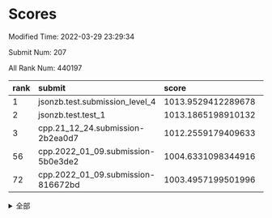 # Scores

Modified Time: 2022-03-29 23:29:34

Submit Num: 207

All Rank Num: 440197

| rank |               submit               |       score        |       sigma        | pk_num |
| :--- | :--------------------------------- | :----------------- | :----------------- | :----- |
| 1    | jsonzb.test.submission_level_4     | 1013.9529412289678 | 0.8728023086594218 | 8508   |
| 2    | jsonzb.test.test_1                 | 1013.1865198910132 | 0.8026879118109256 | 8511   |
| 3    | cpp.21_12_24.submission-2b2ea0d7   | 1012.2559179409633 | 0.7563963673735509 | 8508   |
| 56   | cpp.2022_01_09.submission-5b0e3de2 | 1004.6331098344916 | 0.7280052790610606 | 8506   |
| 72   | cpp.2022_01_09.submission-816672bd | 1003.4957199501996 | 0.7072804619885242 | 8508   |


<details>
<summary>全部</summary>

| rank |                 submit                 |       score        |       sigma        | pk_num |
| :--- | :------------------------------------- | :----------------- | :----------------- | :----- |
| 1    | jsonzb.test.submission_level_4         | 1013.9529412289678 | 0.8728023086594218 | 8508   |
| 2    | jsonzb.test.test_1                     | 1013.1865198910132 | 0.8026879118109256 | 8511   |
| 3    | cpp.21_12_24.submission-2b2ea0d7       | 1012.2559179409633 | 0.7563963673735509 | 8508   |
| 4    | gobigger.level_3.submission_level_3_18 | 1011.8128833352906 | 0.7733833765062067 | 8506   |
| 5    | gobigger.level_3.submission_level_3_10 | 1011.6759741578858 | 0.7698238082777281 | 8507   |
| 6    | gobigger.level_3.submission_level_3_34 | 1011.6117894111576 | 0.7834708689299024 | 8509   |
| 7    | gobigger.level_3.submission_level_3_42 | 1011.5690338471462 | 0.7770331123794968 | 8502   |
| 8    | gobigger.level_3.submission_level_3_33 | 1011.2601236191707 | 0.7679723380163637 | 8506   |
| 9    | gobigger.level_3.submission_level_3_22 | 1011.2395836097979 | 0.784662092563503  | 8503   |
| 10   | gobigger.level_3.submission_level_3_2  | 1011.1113005567566 | 0.7599613082242974 | 8506   |
| 11   | gobigger.level_3.submission_level_3_31 | 1011.092683545618  | 0.774825191169566  | 8506   |
| 12   | gobigger.level_3.submission_level_3_8  | 1011.0078681814223 | 0.7776538118421963 | 8512   |
| 13   | gobigger.level_3.submission_level_3_14 | 1010.979769843983  | 0.7766806970046063 | 8512   |
| 14   | gobigger.level_3.submission_level_3_16 | 1010.8739066781403 | 0.7540846563767395 | 8503   |
| 15   | gobigger.level_3.submission_level_3_1  | 1010.6842733429817 | 0.7509943694040891 | 8507   |
| 16   | gobigger.level_3.submission_level_3_26 | 1010.6835230795976 | 0.7531912132787565 | 8506   |
| 17   | gobigger.level_3.submission_level_3_15 | 1010.4471465759267 | 0.7835599918428763 | 8511   |
| 18   | gobigger.level_3.submission_level_3_37 | 1010.3703236266596 | 0.7373491560499595 | 8511   |
| 19   | gobigger.level_3.submission_level_3_19 | 1010.21739248411   | 0.7870380973507853 | 8509   |
| 20   | gobigger.level_3.submission_level_3_3  | 1010.199958057433  | 0.7729269977460943 | 8503   |
| 21   | gobigger.level_3.submission_level_3_23 | 1010.1741549314243 | 0.7617116756684602 | 8503   |
| 22   | gobigger.level_3.submission_level_3_35 | 1010.1069778147961 | 0.7434095325670925 | 8506   |
| 23   | gobigger.level_3.submission_level_3_46 | 1010.0956577307993 | 0.7819291290157182 | 8507   |
| 24   | gobigger.level_3.submission_level_3_47 | 1010.0250986335093 | 0.7648048521929915 | 8511   |
| 25   | gobigger.level_3.submission_level_3_28 | 1010.000736079986  | 0.7605808343786353 | 8506   |
| 26   | gobigger.level_3.submission_level_3_39 | 1009.9872292220339 | 0.7574188886378019 | 8505   |
| 27   | gobigger.level_3.submission_level_3_0  | 1009.9696988843373 | 0.7702717237161579 | 8506   |
| 28   | gobigger.level_3.submission_level_3_44 | 1009.93454114985   | 0.7544297782515237 | 8506   |
| 29   | gobigger.level_3.submission_level_3_6  | 1009.8775300742593 | 0.7747411969304272 | 8509   |
| 30   | gobigger.level_3.submission_level_3_40 | 1009.8556687317601 | 0.7524531461021252 | 8506   |
| 31   | gobigger.level_3.submission_level_3_13 | 1009.8169313997763 | 0.7800566452237715 | 8503   |
| 32   | gobigger.level_3.submission_level_3_41 | 1009.6761383581793 | 0.7469532574834669 | 8506   |
| 33   | gobigger.level_3.submission_level_3_27 | 1009.5899859727322 | 0.7532301560304959 | 8509   |
| 34   | gobigger.level_3.submission_level_3_7  | 1009.5265284748947 | 0.7510111608132956 | 8509   |
| 35   | gobigger.level_3.submission_level_3_12 | 1009.4486195593056 | 0.7756455265636755 | 8507   |
| 36   | gobigger.level_3.submission_level_3_48 | 1009.4113947069076 | 0.738514927765643  | 8502   |
| 37   | gobigger.level_3.submission_level_3_24 | 1009.4071329674798 | 0.7298885753793939 | 8506   |
| 38   | gobigger.level_3.submission_level_3_20 | 1009.3472308974657 | 0.7519349103329523 | 8501   |
| 39   | gobigger.level_3.submission_level_3_45 | 1009.3381512066305 | 0.7408359705092261 | 8502   |
| 40   | gobigger.level_3.submission_level_3_43 | 1009.2776240444272 | 0.763569521013306  | 8507   |
| 41   | gobigger.level_3.submission_level_3_29 | 1009.1933443058732 | 0.7577208873938002 | 8504   |
| 42   | gobigger.level_3.submission_level_3_11 | 1009.119202842888  | 0.7329083581533479 | 8505   |
| 43   | gobigger.level_3.submission_level_3_17 | 1009.1155939526747 | 0.7523059384702303 | 8509   |
| 44   | gobigger.level_3.submission_level_3_25 | 1009.0424978579156 | 0.7509466022799625 | 8505   |
| 45   | gobigger.level_3.submission_level_3_21 | 1009.0214194827353 | 0.7375108333742804 | 8509   |
| 46   | gobigger.level_3.submission_level_3_36 | 1009.0197170588347 | 0.7454967563775327 | 8500   |
| 47   | gobigger.level_3.submission_level_3_5  | 1008.9838257873405 | 0.7338186242200518 | 8503   |
| 48   | gobigger.level_3.submission_level_3_4  | 1008.9692869991435 | 0.7463480114704675 | 8509   |
| 49   | gobigger.level_3.submission_level_3_49 | 1008.865821219296  | 0.7512549706952456 | 8504   |
| 50   | gobigger.level_3.submission_level_3_9  | 1008.763645167241  | 0.7552142565606985 | 8509   |
| 51   | gobigger.level_3.submission_level_3_30 | 1008.6330672989111 | 0.7534272607374606 | 8505   |
| 52   | gobigger.level_3.submission_level_3_38 | 1008.5005596446116 | 0.7659554063377777 | 8506   |
| 53   | gobigger.level_3.submission_level_3_32 | 1008.2980924416684 | 0.7383796166564357 | 8504   |
| 54   | gobigger.level_1.submission_level_1_41 | 1005.0589307598451 | 0.7173380430173744 | 8502   |
| 55   | gobigger.level_1.submission_level_1_14 | 1004.8832795926952 | 0.7138630135197699 | 8506   |
| 56   | cpp.2022_01_09.submission-5b0e3de2     | 1004.6331098344916 | 0.7280052790610606 | 8506   |
| 57   | gobigger.level_1.submission_level_1_17 | 1004.2172426126726 | 0.712630938937692  | 8505   |
| 58   | gobigger.level_1.submission_level_1_43 | 1004.205710585127  | 0.7172913826822481 | 8512   |
| 59   | gobigger.level_1.submission_level_1_42 | 1004.1388197298171 | 0.7184284970746311 | 8506   |
| 60   | gobigger.level_1.submission_level_1_13 | 1004.0312736500834 | 0.7129182465859449 | 8502   |
| 61   | gobigger.level_1.submission_level_1_8  | 1003.8764746443251 | 0.7231992416580868 | 8507   |
| 62   | gobigger.level_1.submission_level_1_33 | 1003.8069773820964 | 0.7102677580414133 | 8509   |
| 63   | gobigger.level_1.submission_level_1_12 | 1003.7513884692073 | 0.7195105649197853 | 8506   |
| 64   | gobigger.level_1.submission_level_1_6  | 1003.7128738300406 | 0.7216948902325133 | 8506   |
| 65   | gobigger.level_1.submission_level_1_49 | 1003.7111651486919 | 0.7158880362462801 | 8510   |
| 66   | gobigger.level_1.submission_level_1_26 | 1003.7107973849826 | 0.7063011569572374 | 8508   |
| 67   | gobigger.level_1.submission_level_1_16 | 1003.6733955444404 | 0.7165549131518356 | 8510   |
| 68   | gobigger.level_1.submission_level_1_31 | 1003.6353727237853 | 0.7059481142457472 | 8507   |
| 69   | gobigger.level_1.submission_level_1_37 | 1003.6124850471363 | 0.7083807049903107 | 8504   |
| 70   | gobigger.level_1.submission_level_1_23 | 1003.5575555550695 | 0.7276552407995394 | 8510   |
| 71   | gobigger.level_1.submission_level_1_48 | 1003.5088347292976 | 0.717970538480161  | 8504   |
| 72   | cpp.2022_01_09.submission-816672bd     | 1003.4957199501996 | 0.7072804619885242 | 8508   |
| 73   | gobigger.level_1.submission_level_1_1  | 1003.4754414728516 | 0.7213267335610298 | 8505   |
| 74   | gobigger.level_1.submission_level_1_35 | 1003.4630681093087 | 0.7286053490254926 | 8509   |
| 75   | gobigger.level_1.submission_level_1_36 | 1003.4392471280947 | 0.7242165654370225 | 8505   |
| 76   | gobigger.level_1.submission_level_1_24 | 1003.4237753768169 | 0.7236810374119558 | 8508   |
| 77   | gobigger.level_1.submission_level_1_4  | 1003.4037310471862 | 0.7186310792323108 | 8509   |
| 78   | gobigger.level_1.submission_level_1_10 | 1003.3895077935496 | 0.7223551690764293 | 8505   |
| 79   | gobigger.level_1.submission_level_1_2  | 1003.3708896777895 | 0.7066446147253274 | 8507   |
| 80   | gobigger.level_1.submission_level_1_46 | 1003.3629688005838 | 0.708782156459317  | 8502   |
| 81   | gobigger.level_1.submission_level_1_15 | 1003.2866421084326 | 0.711610253616531  | 8504   |
| 82   | gobigger.level_1.submission_level_1_32 | 1003.2792102367173 | 0.7119969257307592 | 8509   |
| 83   | gobigger.level_1.submission_level_1_0  | 1003.2734360546574 | 0.7078649516641683 | 8506   |
| 84   | gobigger.level_1.submission_level_1_20 | 1003.2484237410999 | 0.7082121383877352 | 8505   |
| 85   | gobigger.level_1.submission_level_1_11 | 1003.1972339826782 | 0.7074077368354149 | 8500   |
| 86   | gobigger.level_1.submission_level_1_38 | 1003.1570627436706 | 0.7150053067476009 | 8508   |
| 87   | gobigger.level_1.submission_level_1_27 | 1003.0812796716284 | 0.7216975736873489 | 8506   |
| 88   | gobigger.level_1.submission_level_1_28 | 1003.0189452984449 | 0.7171464481120122 | 8507   |
| 89   | gobigger.level_1.submission_level_1_40 | 1002.9522113475111 | 0.7314596815465569 | 8507   |
| 90   | gobigger.level_1.submission_level_1_34 | 1002.932213780654  | 0.7026510264217709 | 8507   |
| 91   | gobigger.level_1.submission_level_1_18 | 1002.9117417556872 | 0.7087045659818482 | 8507   |
| 92   | gobigger.level_1.submission_level_1_5  | 1002.8714749474947 | 0.7128556197312392 | 8505   |
| 93   | gobigger.level_1.submission_level_1_45 | 1002.8600330741422 | 0.7189946524839146 | 8511   |
| 94   | gobigger.level_1.submission_level_1_21 | 1002.7460112335658 | 0.7119511633286417 | 8504   |
| 95   | gobigger.level_1.submission_level_1_44 | 1002.6014994011842 | 0.7048366411642747 | 8509   |
| 96   | gobigger.level_1.submission_level_1_30 | 1002.2246093482446 | 0.7138985520200298 | 8500   |
| 97   | gobigger.level_1.submission_level_1_7  | 1002.1877267380212 | 0.7095723098069823 | 8508   |
| 98   | gobigger.level_1.submission_level_1_39 | 1002.1547845704117 | 0.7127600334519324 | 8504   |
| 99   | gobigger.level_1.submission_level_1_25 | 1002.0568268650825 | 0.7099780418543485 | 8505   |
| 100  | gobigger.level_1.submission_level_1_29 | 1002.054334020903  | 0.7147379512650269 | 8506   |
| 101  | gobigger.level_1.submission_level_1_9  | 1001.7917257074928 | 0.7145882158238145 | 8508   |
| 102  | gobigger.level_1.submission_level_1_19 | 1001.6652165545972 | 0.7138387861060236 | 8503   |
| 103  | gobigger.level_1.submission_level_1_22 | 1001.600816464732  | 0.7034677296355504 | 8500   |
| 104  | gobigger.level_1.submission_level_1_47 | 1001.5990300070074 | 0.7116284371001563 | 8511   |
| 105  | gobigger.level_1.submission_level_1_3  | 1001.1271558582247 | 0.7133293207529757 | 8509   |
| 106  | gobigger.random.submission_random_6    | 998.0391703281914  | 0.7127582043313988 | 8500   |
| 107  | gobigger.random.submission_random_39   | 997.9593117151644  | 0.7010786447501873 | 8512   |
| 108  | gobigger.random.submission_random_27   | 997.3451606167953  | 0.7084073061597099 | 8504   |
| 109  | gobigger.random.submission_random_37   | 997.3051810075085  | 0.6918467440383429 | 8506   |
| 110  | gobigger.random.submission_random_19   | 997.271239884565   | 0.6999160955927659 | 8507   |
| 111  | gobigger.random.submission_random_29   | 997.1862859741442  | 0.69535925754683   | 8512   |
| 112  | gobigger.random.submission_random_36   | 997.1126102670527  | 0.7206282408408323 | 8505   |
| 113  | gobigger.random.submission_random_42   | 997.0190986075528  | 0.7150394755613438 | 8505   |
| 114  | gobigger.random.submission_random_41   | 996.9714036817744  | 0.7090330176164807 | 8510   |
| 115  | gobigger.random.submission_random_45   | 996.9318766465642  | 0.7023851760583636 | 8503   |
| 116  | gobigger.random.submission_random_49   | 996.8278215108093  | 0.7122343839428947 | 8501   |
| 117  | gobigger.random.submission_random_4    | 996.6372723760799  | 0.7104611044174062 | 8504   |
| 118  | gobigger.random.submission_random_32   | 996.5458011525266  | 0.7243631556307246 | 8509   |
| 119  | gobigger.random.submission_random_23   | 996.5402657151718  | 0.7070527485375433 | 8504   |
| 120  | gobigger.random.submission_random_47   | 996.4430868021293  | 0.7122544150960893 | 8510   |
| 121  | gobigger.random.submission_random_46   | 996.2046317278893  | 0.6924773050945697 | 8502   |
| 122  | gobigger.random.submission_random_12   | 996.1732383085023  | 0.7065531044171146 | 8506   |
| 123  | gobigger.random.submission_random_44   | 996.1169083928116  | 0.7109310344893764 | 8508   |
| 124  | gobigger.random.submission_random_24   | 996.0594638605564  | 0.7164208020510439 | 8506   |
| 125  | gobigger.random.submission_random_9    | 996.0543052601868  | 0.706832064509783  | 8502   |
| 126  | gobigger.random.submission_random_18   | 996.0211559114476  | 0.7024349431703305 | 8505   |
| 127  | gobigger.random.submission_random_15   | 996.0173823903193  | 0.7110218518585242 | 8508   |
| 128  | gobigger.random.submission_random_43   | 996.0124616999841  | 0.7165811821619678 | 8507   |
| 129  | gobigger.random.submission_random_34   | 996.0040596606093  | 0.7073108827348061 | 8500   |
| 130  | gobigger.random.submission_random_25   | 995.9521042375087  | 0.7045312249927387 | 8502   |
| 131  | gobigger.random.submission_random_35   | 995.8687945992215  | 0.7167644272320686 | 8503   |
| 132  | gobigger.random.submission_random_0    | 995.8560334669377  | 0.7141813486532039 | 8507   |
| 133  | gobigger.random.submission_random_3    | 995.8407799411532  | 0.7192205709860398 | 8508   |
| 134  | gobigger.random.submission_random_26   | 995.8181568701157  | 0.7102119398359691 | 8503   |
| 135  | gobigger.random.submission_random_22   | 995.8024407173119  | 0.7090363498052764 | 8501   |
| 136  | gobigger.random.submission_random_20   | 995.8023036510565  | 0.7022475404285393 | 8510   |
| 137  | gobigger.random.submission_random_40   | 995.777237755972   | 0.7137115009770459 | 8507   |
| 138  | gobigger.random.submission_random_1    | 995.7364871653089  | 0.7034704664430702 | 8507   |
| 139  | gobigger.random.submission_random_21   | 995.7352848470516  | 0.7117136809088469 | 8508   |
| 140  | gobigger.random.submission_random_8    | 995.6259966605917  | 0.7083574412863254 | 8509   |
| 141  | gobigger.random.submission_random_38   | 995.6106744972373  | 0.7208405674620132 | 8509   |
| 142  | gobigger.random.submission_random_28   | 995.5392658883914  | 0.7160878269998913 | 8509   |
| 143  | gobigger.random.submission_random_16   | 995.3402164305215  | 0.7095452435816223 | 8510   |
| 144  | gobigger.random.submission_random_11   | 995.3213915882766  | 0.7161152018454137 | 8506   |
| 145  | gobigger.random.submission_random_7    | 995.2920329491889  | 0.6971296459402478 | 8504   |
| 146  | gobigger.random.submission_random_10   | 995.223197263011   | 0.725052396072606  | 8510   |
| 147  | gobigger.random.submission_random_14   | 995.2158135670618  | 0.7150050135088367 | 8505   |
| 148  | gobigger.random.submission_random_17   | 995.1779903753612  | 0.7136904276604462 | 8504   |
| 149  | gobigger.random.submission_random_2    | 995.1764869151207  | 0.7235227216954897 | 8507   |
| 150  | gobigger.random.submission_random_31   | 995.0997294490307  | 0.7170181954759005 | 8508   |
| 151  | gobigger.random.submission_random_5    | 995.0537585463295  | 0.703148584166849  | 8510   |
| 152  | gobigger.random.submission_random_13   | 994.8964500167087  | 0.709369256628571  | 8505   |
| 153  | gobigger.random.submission_random_30   | 994.8659860209299  | 0.7233549039433345 | 8504   |
| 154  | gobigger.random.submission_random_33   | 994.8343497984758  | 0.6994893918693211 | 8507   |
| 155  | gobigger.random.submission_random_48   | 994.8127506208043  | 0.7377145831244075 | 8509   |
| 156  | gobigger.level_2.submission_level_2_49 | 993.6005848972433  | 0.7201125862698514 | 8507   |
| 157  | gobigger.level_2.submission_level_2_8  | 993.5860534295601  | 0.7523548543727032 | 8505   |
| 158  | gobigger.level_2.submission_level_2_21 | 993.5312309738686  | 0.7350111421409342 | 8506   |
| 159  | gobigger.level_2.submission_level_2_7  | 993.5113915263887  | 0.7425996246620156 | 8510   |
| 160  | gobigger.level_2.submission_level_2_48 | 993.4768660913768  | 0.7471739952388514 | 8507   |
| 161  | gobigger.level_2.submission_level_2_12 | 993.4622276357142  | 0.7355042877633535 | 8508   |
| 162  | gobigger.level_2.submission_level_2_22 | 993.4523988247788  | 0.7418302348860398 | 8501   |
| 163  | gobigger.level_2.submission_level_2_31 | 993.422431715667   | 0.7163739583175956 | 8502   |
| 164  | gobigger.level_2.submission_level_2_10 | 993.242364885297   | 0.7311421948921906 | 8506   |
| 165  | gobigger.level_2.submission_level_2_43 | 993.1076814288444  | 0.729872990298422  | 8510   |
| 166  | gobigger.level_2.submission_level_2_42 | 993.0580908158906  | 0.7300121628471723 | 8505   |
| 167  | gobigger.level_2.submission_level_2_4  | 993.0463924582493  | 0.7355584596185847 | 8506   |
| 168  | gobigger.level_2.submission_level_2_40 | 993.0251853232833  | 0.7337396840947795 | 8503   |
| 169  | gobigger.level_2.submission_level_2_41 | 993.0186828894808  | 0.7376413083356749 | 8508   |
| 170  | gobigger.level_2.submission_level_2_32 | 992.9444378883006  | 0.7315914145596046 | 8508   |
| 171  | gobigger.level_2.submission_level_2_34 | 992.9434173494614  | 0.7438627919946279 | 8506   |
| 172  | gobigger.level_2.submission_level_2_19 | 992.8847706862551  | 0.7663776129886027 | 8510   |
| 173  | gobigger.level_2.submission_level_2_44 | 992.8314311967106  | 0.738323456754295  | 8507   |
| 174  | gobigger.level_2.submission_level_2_23 | 992.7898026742004  | 0.7355625954496532 | 8507   |
| 175  | gobigger.level_2.submission_level_2_30 | 992.6906156223799  | 0.7458797992112369 | 8508   |
| 176  | gobigger.level_2.submission_level_2_39 | 992.6718765110162  | 0.7421985733903087 | 8507   |
| 177  | gobigger.level_2.submission_level_2_6  | 992.5288334767839  | 0.7325061518063293 | 8509   |
| 178  | gobigger.level_2.submission_level_2_1  | 992.526744799845   | 0.7308176237278514 | 8501   |
| 179  | gobigger.level_2.submission_level_2_26 | 992.4609912683222  | 0.7314663368794784 | 8508   |
| 180  | gobigger.level_2.submission_level_2_45 | 992.4451494322402  | 0.7353926578941591 | 8503   |
| 181  | gobigger.level_2.submission_level_2_38 | 992.3221012946595  | 0.7575213155332188 | 8508   |
| 182  | gobigger.level_2.submission_level_2_15 | 992.305013848856   | 0.7673567884017838 | 8502   |
| 183  | gobigger.level_2.submission_level_2_36 | 992.1517994952509  | 0.7394181697847118 | 8506   |
| 184  | gobigger.level_2.submission_level_2_35 | 992.0977898769221  | 0.736101942341911  | 8504   |
| 185  | gobigger.level_2.submission_level_2_20 | 991.9930570886768  | 0.7484288918383898 | 8510   |
| 186  | gobigger.level_2.submission_level_2_9  | 991.961361259211   | 0.7452857732084772 | 8502   |
| 187  | gobigger.level_2.submission_level_2_27 | 991.9583723132415  | 0.7305236086655261 | 8506   |
| 188  | gobigger.level_2.submission_level_2_24 | 991.8841542558707  | 0.7605377501828268 | 8510   |
| 189  | gobigger.level_2.submission_level_2_25 | 991.7922928786584  | 0.7571308330549757 | 8510   |
| 190  | gobigger.level_2.submission_level_2_16 | 991.7906219735993  | 0.7580811904179985 | 8504   |
| 191  | gobigger.level_2.submission_level_2_17 | 991.7875141309544  | 0.7687153915453614 | 8505   |
| 192  | gobigger.level_2.submission_level_2_14 | 991.7840655779567  | 0.7461218381523937 | 8503   |
| 193  | gobigger.level_2.submission_level_2_3  | 991.7717516288878  | 0.7406598839628374 | 8505   |
| 194  | gobigger.level_2.submission_level_2_2  | 991.763662127533   | 0.7328719620079611 | 8505   |
| 195  | gobigger.level_2.submission_level_2_29 | 991.657698969632   | 0.7657000973883812 | 8506   |
| 196  | gobigger.level_2.submission_level_2_0  | 991.6510802655802  | 0.7423311075497164 | 8504   |
| 197  | gobigger.level_2.submission_level_2_37 | 991.599061103077   | 0.7695648325795565 | 8509   |
| 198  | gobigger.level_2.submission_level_2_46 | 991.5844949066078  | 0.7466638643980479 | 8506   |
| 199  | gobigger.level_2.submission_level_2_13 | 991.3597211201493  | 0.7626310004347814 | 8504   |
| 200  | gobigger.level_2.submission_level_2_5  | 991.1822807884924  | 0.7450426280436364 | 8507   |
| 201  | gobigger.level_2.submission_level_2_18 | 990.725476287471   | 0.7569751679970406 | 8506   |
| 202  | gobigger.level_2.submission_level_2_28 | 990.7192168357759  | 0.7637754393547156 | 8510   |
| 203  | gobigger.level_2.submission_level_2_47 | 990.4968272256997  | 0.765381409377663  | 8506   |
| 204  | gobigger.level_2.submission_level_2_11 | 990.4381177748332  | 0.7580922750304034 | 8506   |
| 205  | gobigger.level_2.submission_level_2_33 | 990.341981965631   | 0.7603906731117034 | 8504   |
| 206  | gobigger.none.submission_none_0        | 977.6727748077786  | 1.276297698663581  | 8508   |
| 207  | gobigger.none.submission_none_1        | 975.8690777612015  | 1.4472031079323666 | 8507   |

</details>